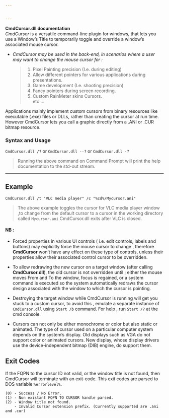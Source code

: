 ```yaml
---


---
```


<p><strong>CmdCursor.dll documentation</strong><br>
<em>CmdCursor</em> is a versatile command-line plugin for windows, that lets you use a Window’s Title to temporarily toggle and override a window’s associated mouse cursor.</p>
<ul>
<li>
<p><em>CmdCursor may be used in the back-end, in scenarios where a user may want to change the mouse cursor for :</em></p>
<blockquote>
<ol>
<li>Pixel Painting precision (I.e. during editing)</li>
<li>Allow different pointers for various applications during presentations.</li>
<li>Game development (I.e. shooting precision)</li>
<li>Fancy pointers during screen recording.</li>
<li>Custom RainMeter skins Cursors.<br>
etc …</li>
</ol>
</blockquote>
</li>
</ul>
<p>Applications mainly implement custom cursors from binary resources    like executable (.exe) files or DLLs, rather than creating the cursor    at run time. However CmdCursor lets you call a graphic directly from    a .ANI or .CUR bitmap resource.</p>
<h3 id="syntax-and-usage">Syntax and Usage</h3>
<p><code>CmdCursor.dll /?</code> or <code>CmdCursor.dll --?</code> or <code>CmdCursor.dll -?</code></p>
<blockquote>
<p>Running the above command on Command Prompt will print the help documentation to the std-out stream.</p>
</blockquote>
<hr>
<h2 id="example">Example</h2>
<pre class=" language-batch"><code class="prism  language-batch"><span class="token command"><span class="token keyword">CmdCursor</span>.dll <span class="token parameter attr-name">/t</span> <span class="token string">"VLC media player"</span> <span class="token parameter attr-name">/c</span> <span class="token string">"%cd%/Mycursor.ani"</span></span>
</code></pre>
<blockquote>
<p>The above example toggles the cursor for VLC media player window ,to change from the default cursor to a cursor in the working directory called <code>Mycursor.ani</code> CmdCursor.dll exits after VLC is closed.</p>
</blockquote>
<h4 id="nb-">NB :</h4>
<ul>
<li>
<p>Forced properties in various UI controls ( i.e. edit controls, labels    and buttons) may explicitly force the mouse cursor to change ,    therefore <strong>CmdCursor</strong> won’t have any effect on these  type of controls, unless their properties allow their associated control cursor to be overridden.</p>
</li>
<li>
<p>To allow redrawing the new cursor on a target window (after calling <strong>CmdCursor.dll</strong>), the old cursor is not overridden until ; either the mouse moves From and To the window, focus is regained, or a system command is executed so the system automatically redraws the cursor design associated with the window to which the cursor is pointing.</p>
</li>
<li>
<p>Destroying the target window while CmdCursor is running will get you stuck to a custom cursor, to avoid this , emulate a separate instance of <code>CmdCursor.dll</code> using  <code>Start /b</code> command. For help  , run <code>Start /?</code> at the cmd console.</p>
</li>
<li>
<p>Cursors can not only be either monochrome or color but also static or animated. The type of cursor used on a particular computer system depends on the system’s display. Old displays such as VGA do not support color or animated cursors. New display, whose display    drivers    use the device-independent bitmap (DIB) engine, do support them.</p>
</li>
</ul>
<h2 id="exit-codes">Exit Codes</h2>
<p>If the FQPN to the cursor ID not valid, or the window title is not found, then CmdCursor will terminate with an exit-code. This exit codes are parsed to DOS variable <code>%errorlevel%</code>.</p>
<pre><code>(0) - Success / No Error.  
(1) - Non existant FQPN TO CURSOR handle parsed.
(2) - Window title not found.
    - Invalid Cursor extension prefix. (Currently supported are .ani and .cur)  
</code></pre>

